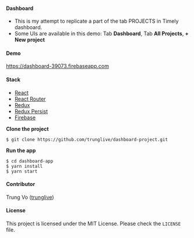 #### Dashboard
* This is my attempt to replicate a part of the tab PROJECTS in Timely dashboard.
* Some UIs are available in this demo: Tab **Dashboard**, Tab **All Projects**, **+ New project**

#### Demo
https://dashboard-39073.firebaseapp.com

#### Stack

* [React](https://github.com/facebook/react)
* [React Router](https://github.com/ReactTraining/react-router)
* [Redux](https://github.com/reactjs/redux)
* [Redux Persist](https://github.com/rt2zz/redux-persist)
* [Firebase](https://firebase.google.com/)

**Clone the project**

```shell
$ git clone https://github.com/trunglive/dashboard-project.git
```

**Run the app**

```shell
$ cd dashboard-app
$ yarn install
$ yarn start
```

#### Contributor

Trung Vo ([trunglive](https://github.com/trunglive))

#### License

This project is licensed under the MIT License. Please check the `LICENSE` file.

